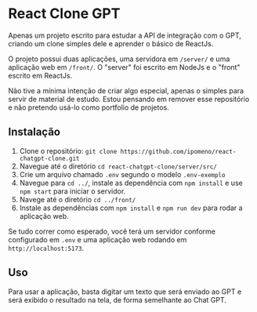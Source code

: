 # React Clone GPT

Apenas um projeto escrito para estudar a API de integração com o GPT, criando um clone simples dele e aprender o básico de ReactJs.

O projeto possui duas aplicações, uma servidora em `/server/` e uma aplicação web em `/front/`. O "server" foi escrito em NodeJs e o "front" escrito em ReactJs.

Não tive a mínima intenção de criar algo especial, apenas o simples para servir de material de estudo. Estou pensando em remover esse repositório e não pretendo usá-lo como portfolio de projetos.

## Instalação

1. Clone o repositório: `git clone https://github.com/ipomeno/react-chatgpt-clone.git`
2. Navegue até o diretório `cd react-chatgpt-clone/server/src/`
3. Crie um arquivo chamado `.env` segundo o modelo `.env-exemplo`
4. Navegue para `cd ../`, instale as dependência com `npm install` e use `npm start` para iniciar o servidor.
5. Navege até o diretório `cd ../front/`
6. Instale as dependências com `npm install` e `npm run dev` para rodar a aplicação web.

Se tudo correr como esperado, você terá um servidor conforme configurado em `.env` e uma aplicação web rodando em `http://localhost:5173`.

## Uso

Para usar a aplicação, basta digitar um texto que será enviado ao GPT e será exibido o resultado na tela, de forma semelhante ao Chat GPT.